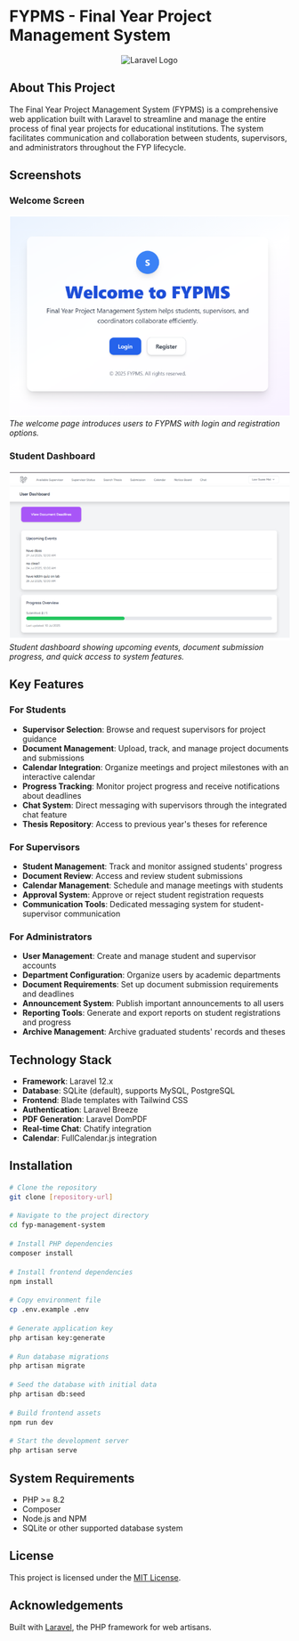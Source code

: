 # FYPMS - Final Year Project Management System

<p align="center">
  <img src="https://raw.githubusercontent.com/laravel/art/master/logo-lockup/5%20SVG/2%20CMYK/1%20Full%20Color/laravel-logolockup-cmyk-red.svg" width="400" alt="Laravel Logo">
</p>

## About This Project

The Final Year Project Management System (FYPMS) is a comprehensive web application built with Laravel to streamline and manage the entire process of final year projects for educational institutions. The system facilitates communication and collaboration between students, supervisors, and administrators throughout the FYP lifecycle.

## Screenshots

### Welcome Screen
![Welcome Screen](screenshots/welcome_page.png)
*The welcome page introduces users to FYPMS with login and registration options.*

### Student Dashboard
![Student Dashboard](screenshots/user_dashboard.png)
*Student dashboard showing upcoming events, document submission progress, and quick access to system features.*

## Key Features

### For Students
- **Supervisor Selection**: Browse and request supervisors for project guidance
- **Document Management**: Upload, track, and manage project documents and submissions
- **Calendar Integration**: Organize meetings and project milestones with an interactive calendar
- **Progress Tracking**: Monitor project progress and receive notifications about deadlines
- **Chat System**: Direct messaging with supervisors through the integrated chat feature
- **Thesis Repository**: Access to previous year's theses for reference

### For Supervisors
- **Student Management**: Track and monitor assigned students' progress
- **Document Review**: Access and review student submissions
- **Calendar Management**: Schedule and manage meetings with students
- **Approval System**: Approve or reject student registration requests
- **Communication Tools**: Dedicated messaging system for student-supervisor communication

### For Administrators
- **User Management**: Create and manage student and supervisor accounts
- **Department Configuration**: Organize users by academic departments
- **Document Requirements**: Set up document submission requirements and deadlines
- **Announcement System**: Publish important announcements to all users
- **Reporting Tools**: Generate and export reports on student registrations and progress
- **Archive Management**: Archive graduated students' records and theses

## Technology Stack

- **Framework**: Laravel 12.x
- **Database**: SQLite (default), supports MySQL, PostgreSQL
- **Frontend**: Blade templates with Tailwind CSS
- **Authentication**: Laravel Breeze
- **PDF Generation**: Laravel DomPDF
- **Real-time Chat**: Chatify integration
- **Calendar**: FullCalendar.js integration

## Installation

```bash
# Clone the repository
git clone [repository-url]

# Navigate to the project directory
cd fyp-management-system

# Install PHP dependencies
composer install

# Install frontend dependencies
npm install

# Copy environment file
cp .env.example .env

# Generate application key
php artisan key:generate

# Run database migrations
php artisan migrate

# Seed the database with initial data
php artisan db:seed

# Build frontend assets
npm run dev

# Start the development server
php artisan serve
```

## System Requirements

- PHP >= 8.2
- Composer
- Node.js and NPM
- SQLite or other supported database system

## License

This project is licensed under the [MIT License](https://opensource.org/licenses/MIT).

## Acknowledgements

Built with [Laravel](https://laravel.com), the PHP framework for web artisans.
